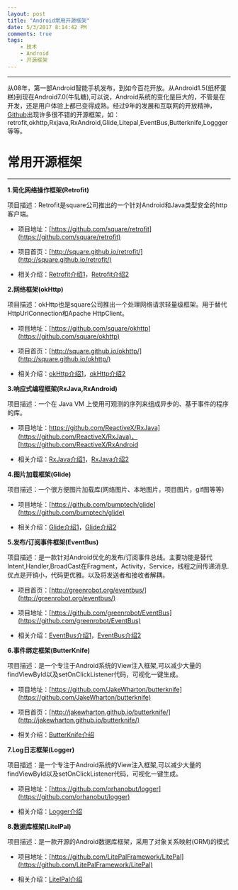 ```yaml
---
layout: post
title: "Android常用开源框架"
date: 5/3/2017 8:14:42 PM 
comments: true
tags: 
	- 技术 
	- Android
	- 开源框架
---
```

---
从08年，第一部Android智能手机发布，到如今百花开放。从Android1.5(纸杯蛋糕)到现在Android7.0(牛轧糖),可以说，Android系统的变化是巨大的，不管是在开发，还是用户体验上都已变得成熟。经过9年的发展和互联网的开放精神，[Github](https://github.com/)出现许多很不错的开源框架，如：retrofit,okhttp,Rxjava,RxAndroid,Glide,Litepal,EventBus,Butterknife,Loggger等等。


# 常用开源框架
-----

**1.简化网络操作框架(Retrofit)**

项目描述：Retrofit是square公司推出的一个针对Android和Java类型安全的http客户端。

* 项目地址：[https://github.com/square/retrofit](https://github.com/square/retrofit)

* 项目首页：[http://square.github.io/retrofit/](http://square.github.io/retrofit/)

* 相关介绍：[Retrofit介绍1](http://www.jianshu.com/p/1ef0ba0bccc6)，[Retrofit介绍2](http://www.jianshu.com/p/94ca8a284ebb)

**2.网络框架(okHttp)**

项目描述：okHttp也是square公司推出一个处理网络请求轻量级框架。用于替代HttpUrlConnection和Apache HttpClient。

* 项目地址：[https://github.com/square/okhttp](https://github.com/square/okhttp)

* 项目首页：[http://square.github.io/okhttp/](http://square.github.io/okhttp/)

* 相关介绍：[okHttp介绍1](http://blog.csdn.net/lmj623565791/article/details/47911083)，[okHttp介绍2](http://www.jianshu.com/p/ca8a982a116b)
<!-- more -->
**3.响应式编程框架(RxJava,RxAndroid)**

项目描述：一个在 Java VM 上使用可观测的序列来组成异步的、基于事件的程序的库。

* 项目地址：[https://github.com/ReactiveX/RxJava](https://github.com/ReactiveX/RxJava)，[https://github.com/ReactiveX/RxAndroid ](https://github.com/ReactiveX/RxAndroid)

* 相关介绍：[RxJava介绍1](http://gank.io/post/560e15be2dca930e00da1083)，[RxJava介绍2](http://blog.csdn.net/caihongdao123/article/details/51897793)

**4.图片加载框架(Glide)**

项目描述：一个很方便图片加载库(网络图片、本地图片，项目图片，gif图等等)

* 项目地址：[https://github.com/bumptech/glide](https://github.com/bumptech/glide)

* 相关介绍：[Glide介绍1](http://www.cnblogs.com/whoislcj/p/5558168.html)，[Glide介绍2](http://www.jianshu.com/p/4a3177b57949)

**5.发布/订阅事件框架(EventBus)**

项目描述：是一款针对Android优化的发布/订阅事件总线。主要功能是替代Intent,Handler,BroadCast在Fragment，Activity，Service，线程之间传递消息.优点是开销小，代码更优雅。以及将发送者和接收者解耦。

* 项目首页：[http://greenrobot.org/eventbus/](http://greenrobot.org/eventbus/)

* 项目地址：[https://github.com/greenrobot/EventBus](https://github.com/greenrobot/EventBus)

* 相关介绍：[EventBus介绍1](http://blog.csdn.net/harvic880925/article/details/40660137)，[EventBus介绍2](http://blog.csdn.net/harvic880925/article/details/40787203)

**6.事件绑定框架(ButterKnife)**

项目描述：是一个专注于Android系统的View注入框架,可以减少大量的findViewById以及setOnClickListener代码，可视化一键生成。

* 项目地址：[https://github.com/JakeWharton/butterknife](https://github.com/JakeWharton/butterknife)

* 项目首页：[http://jakewharton.github.io/butterknife/](http://jakewharton.github.io/butterknife/)

* 相关介绍：[ButterKnife介绍](http://www.jianshu.com/p/9ad21e548b69)

**7.Log日志框架(Logger)**

项目描述：是一个专注于Android系统的View注入框架,可以减少大量的findViewById以及setOnClickListener代码，可视化一键生成。

* 项目地址：[https://github.com/orhanobut/logger](https://github.com/orhanobut/logger)

* 相关介绍：[Logger介绍](http://blog.csdn.net/lvwenbo0107/article/details/52126076)

**8.数据库框架(LitelPal)**

项目描述：是一款开源的Android数据库框架，采用了对象关系映射(ORM)的模式

* 项目地址：[https://github.com/LitePalFramework/LitePal](https://github.com/LitePalFramework/LitePal)

* 相关介绍：[LitelPal介绍](http://www.jianshu.com/p/557682e0a9f0)



